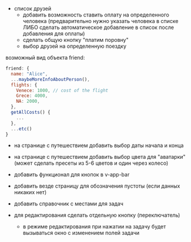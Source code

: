 - список друзей
  - добавить возможность ставить оплату на определенного человека (предварительно нужно указать человека в списке ЛИБО сделать автоматическое добавление в список после добавления для оплаты)
  - сделать общую кнопку "платим поровну"
  - выбор друзей на определенную поездку

 возможный вид объекта friend:
```js
friend: {
  name: "Alice",
  ...maybeMoreInfoAboutPerson(),
  flights: {
    Venece: 1000, // cost of the flight
    Grece: 4000,
    NA: 2000,
  },
  getAllCosts() {
    ...
  },
  ...etc()
}
```

- на странице с путешествием добавить выбор даты начала и конца
- на странице с путешествием добавить выбор цвета для "аватарки" (может сделать пресеты из 5-6 цветов и один через колесо)

- добавить функционал для кнопок в v-app-bar

- добавить везде страницу для обозначения пустоты (если данных никаких нет)

- добавить справочник с местами для задач

- для редактирования сделать отдельную кнопку (переключатель)
  - в режиме редактирования при нажатии на задачу будет вызываться окно с изменением полей задачи

